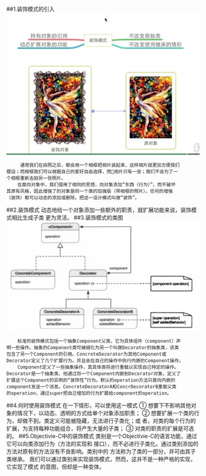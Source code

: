 ##1.装饰模式的引入
![](photo.png)

         通常我们在拍照之后，都会用一个相框把相片装起来，这样相片就更加方便我们
    摆设；而相框我们可以根据自己的爱好自由选择，而相片只有一张；我们不会为了一
    个相框重新去拍另一张照片。
        在面向对象中，我们借用了相同的思想，向对象添加“东西（行为）”，而不破坏
    其原有风格，因此增强了的对象是同一个类的加强版（带相框的照片）。任何的增强
    （装饰）都可以动态的添加或删除。把这一设计模式叫做“装饰”。
##2.装饰模式
        动态地给一个对象添加一些额外的职责，就扩展功能来说，装饰模式相比生成子类
    更为灵活。
##3.装饰模式的类图
![](decoration.png)

        标准的装饰模式包括一个抽象Component父类，它为具体组件（component）声
    明一些操作。抽象的Component类可被细化为另一个叫做Decorator的抽象类，该类
    包含了另一个Component的引用。ConcreteDecorator为其他Component或
    Decorator定义了几个扩展行为。并且会在自己的操作中执行内嵌的Component操作。
        Component定义了一些抽象操作，其具体类将进行重载以实现自己特定的操作。
    Decorator是一个抽象类，他通过将一个Component内嵌到Decorator对象，定义了
    扩展这个Component的实例的“装饰性”行为。默认的operation方法只是向内嵌的
    component发送一个消息。ConcreteDecoratorA和ConcrDecoratorB重载父类
    的operation，通过super把自己增加的行为扩展给component的operation。
##4.何时使用装饰模式
        在一下情形，可以使用这一模式
        ① 想要下不影响其他对象的情况下，以动态、透明的方式给单个对象添加职责；
        ② 想要扩展一个类的行为，却做不到。类定义可能被隐藏，无法进行子类化；或
    者，对类的每个行为的扩展，为支持每种功能组合，将产生大量的子类；
        ③ 对类的职责的扩展是可选的。
##5.Objectivie-C中的装饰模式
        类别是一个Objectivie-C的语言功能，通过它可以向类添加行为（方法的实现和
    接口），而不必进行子类化。通过类别添加的方法对原有的方法没有不良影响。类别中的
    方法称为了类的一部分，并可由其子类继承。
        我们可以通过类别来实现装饰模式，然而，这并不是一种严格的实现，它实现了模式
    的意图，但却是一种变体。
